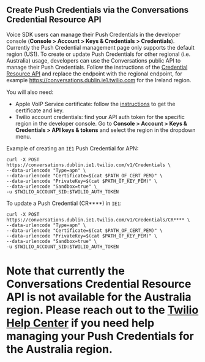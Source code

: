 ## Create Push Credentials via the Conversations Credential Resource API

Voice SDK users can manage their Push Credentials in the developer console (**Console > Account > Keys & Credentials > Credentials**). Currently the Push Credential management page only supports the default region (US1). To create or update Push Credentials for other regional (i.e. Australia) usage, developers can use the Conversations public API to manage their Push Credentials. Follow the instructions of the [Credential Resource API](https://www.twilio.com/docs/conversations/api/credential-resource) and replace the endpoint with the regional endpoint, for example https://conversations.dublin.ie1.twilio.com for the Ireland region.

You will also need:
- Apple VoIP Service certificate: follow the [instructions](https://github.com/twilio/voice-quickstart-ios#6-create-a-push-credential-with-your-voip-service-certificate) to get the certificate and key.
- Twilio account credentials: find your API auth token for the specific region in the developer console. Go to **Console > Account > Keys & Credentials > API keys & tokens** and select the region in the dropdown menu.

Example of creating an `IE1` Push Credential for APN:

```
curl -X POST https://conversations.dublin.ie1.twilio.com/v1/Credentials \
--data-urlencode "Type=apn" \
--data-urlencode "Certificate=$(cat $PATH_OF_CERT_PEM)" \
--data-urlencode "PrivateKey=$(cat $PATH_OF_KEY_PEM)" \
--data-urlencode "Sandbox=true" \
-u $TWILIO_ACCOUNT_SID:$TWILIO_AUTH_TOKEN
```

To update a Push Credential (CR****) in `IE1`:

```
curl -X POST https://conversations.dublin.ie1.twilio.com/v1/Credentials/CR**** \
--data-urlencode "Type=apn" \
--data-urlencode "Certificate=$(cat $PATH_OF_CERT_PEM)" \
--data-urlencode "PrivateKey=$(cat $PATH_OF_KEY_PEM)" \
--data-urlencode "Sandbox=true" \
-u $TWILIO_ACCOUNT_SID:$TWILIO_AUTH_TOKEN
```

# Note that currently the Conversations Credential Resource API is not available for the Australia region. Please reach out to the [Twilio Help Center](https://help.twilio.com/) if you need help managing your Push Credentials for the Australia region.
